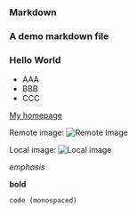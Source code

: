 ### Markdown

### A demo markdown file

### Hello World

* AAA
* BBB
* CCC

[My homepage](https://fiskurgit.github.io)

Remote image:
![Remote Image](https://fiskurgit.github.io/blog/series1/sample1.png)

Local image:
![Local image](hexagram_res)


_emphasis_

**bold**

`code (monospaced)`